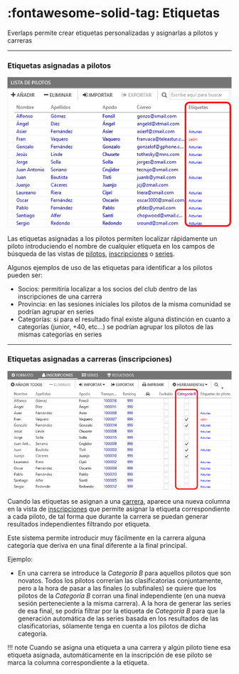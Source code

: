 # :fontawesome-solid-tag: Etiquetas

Everlaps permite crear etiquetas personalizadas y asignarlas a pilotos y carreras

---

### Etiquetas asignadas a pilotos

![Pilotos](../img/driver-tags.png)

Las etiquetas asignadas a los pilotos permiten localizar rápidamente un piloto introduciendo el nombre de cualquier etiqueta en los campos de búsqueda de las vistas de [pilotos](../user-guide/drivers.md), [inscripciones](../user-guide/races.md#inscripciones) o [series](../user-guide/races.md#series).

Algunos ejemplos de uso de las etiquetas para identificar a los pilotos pueden ser:

 * Socios: permitiría localizar a los socios del club dentro de las inscripciones de una carrera
 * Provincia: en las sesiones iniciales los pilotos de la misma comunidad se podrían agrupar en series
 * Categorías: si para el resultado final existe alguna distinción en cuanto a categorías (junior, +40, etc...) se podrían agrupar los pilotos de las mismas categorías en series

 ---
 
### Etiquetas asignadas a carreras (inscripciones)

![Carreras](../img/inscription-tags.png)

Cuando las etiquetas se asignan a una [carrera](../race-formats/qualify-finals.md#etiquetas), aparece una nueva columna en la vista de [inscripciones](../user-guide/races.md#inscripciones) que permite asignar la etiqueta correspondiente a cada piloto, de tal forma que durante la carrera se puedan generar resultados independientes filtrando por etiqueta.

Este sistema permite introducir muy fácilmente en la carrera alguna categoría que deriva en una final diferente a la final principal. 

Ejemplo:

 * En una carrera se introduce la *Categoría B* para aquellos pilotos que son novatos. Todos los pilotos correrían las clasificatorias conjuntamente, pero a la hora de pasar a las finales (o subfinales) se quiere que los pilotos de la *Categoría B* corran una final independiente (en una nueva sesión perteneciente a la misma carrera). A la hora de generar las series de esa final, se podría filtrar por la etiqueta de *Categoría B* para que la generación automática de las series basada en los resultados de las clasificatorias, sólamente tenga en cuenta a los pilotos de dicha categoría.

!!! note
	Cuando se asigna una etiqueta a una carrera y algún piloto tiene esa etiqueta asignada, automáticamente en la inscripción de ese piloto se marca la columna correspondiente a la etiqueta.